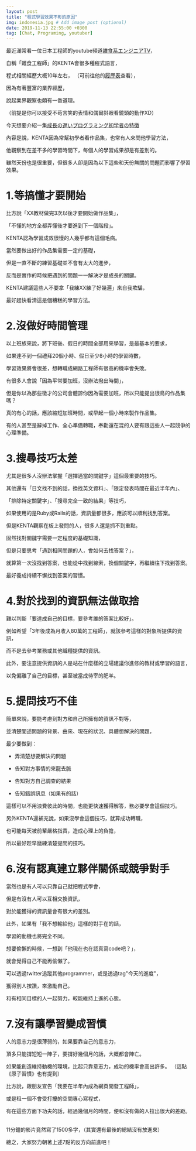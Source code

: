 ```yaml
---
layout: post
title: "程式學習效果不彰的原因"
img: indonesia.jpg # Add image post (optional)
date: 2019-11-13 22:55:00 +0300
tag: [Chat, Programing, youtuber]
---
```

最近滿常看一位日本工程師的youtube頻道[雑食系エンジニアTV](https://www.youtube.com/channel/UC_HLK-ksslL-Z_2wiIZDlMg)，

自稱「雜食工程師」的KENTA會很多種程式語言，

程式相關經歷大概10年左右，
（可前往他的[履歷表](https://github.com/kenta-polyglot/cv)查看），

因為有著豐富的業界經歷，

說起業界觀察也頗有一番道理。

（前提是你可以接受不苟言笑的表情和偶爾斜眼看鏡頭的動作XD）


今天想要介紹一集[成長の遅いプログラミング初学者の特徴](https://www.youtube.com/watch?v=UuAW9yIRHmU&list=PLbX4sZSRPk6xIuhYYRY5FksvSEgcIaAET&index=73)

內容是說，KENTA因為常幫初學者看作品集，也常有人來問他學習方法，

他觀察到在差不多的學習時間下，每個人的學習成果卻是有差別的。

雖然天份也是很重要，但很多人卻是因為以下這些和天份無關的問題而影響了學習效果。

# 1.等搞懂才要開始

比方說「XX教材做完3次以後才要開始做作品集」，

「不懂的地方全都弄懂後才要進到下一個階段」。

KENTA認為學習成效很慢的人幾乎都有這個毛病。

當然要做出好的作品集需要一定的基礎，

但是一直不斷的練習基礎並不會有太大的進步，

反而是實作的時候把遇到的問題一一解決才是成長的關鍵。

KENTA建議這些人不要拿「我練XX練了好幾遍」來自我欺騙，

最好趕快看清這是個糟糕的學習方法。

# 2.沒做好時間管理

以上班族來說，將下班後、假日的時間全部用來學習，是最基本的要求，

如果達不到一個禮拜20個小時、假日至少8小時的學習時數，

學習效果將會很差，想轉職成網路工程師有很高的機率會失敗。

有很多人會說「因為平常要加班，沒辦法撥出時間」，

但是你以為那些徵才的公司會體諒你因為需要加班，所以只能提出很鳥的作品集嗎？

真的有心的話，應該縮短加班時間，或早起一個小時來製作作品集。

有的人甚至是辭掉工作、全心準備轉職，奉勸還在混的人要有跟這些人一起競爭的心理準備。

# 3.搜尋技巧太差

尤其是很多人沒辦法掌握「選擇適當的關鍵字」這個最重要的技巧。

其他還有「日文找不到的話，換找英文資料」、「限定發表時間在最近半年內」、

「排除特定關鍵字」、「搜尋完全一致的結果」等技巧，

如果使用的是Ruby或Rails的話，資訊量都很多，應該可以順利找到答案。

但是KENTA觀察在板上發問的人，很多人還是抓不到重點。

固然找對關鍵字需要一定程度的基礎知識，

但是只要思考「遇到相同問題的人，會如何去找答案？」，

就算第一次沒找到答案，也能從中找到線索，換個關鍵字，再繼續往下找到答案。

最好養成持續不懈找到答案的習慣。

# 4.對於找到的資訊無法做取捨

難以判斷「要達成自己的目標，要參考誰的答案比較好」。

例如希望「3年後成為月收入80萬的工程師」，就該參考這樣的對象所提供的資訊，

而不是去參考業務或其他職種提供的資訊。

此外，要注意提供資訊的人是站在什麼樣的立場建議你進修的教材或學習的語言，

以免偏離了自己的目標，甚至被當成待宰的肥羊。

# 5.提問技巧不佳

簡單來說，要能考慮到對方和自己所擁有的資訊不對等，

並清楚闡述問題的背景、由來、現在的狀況、具體想解決的問題，

最少要做到：

- 弄清楚想要解決的問題

- 告知對方事情的來龍去脈

- 告知對方自己調查的結果

- 告知錯誤訊息（如果有的話）

這樣可以不用浪費彼此的時間，也能更快速獲得解答，務必要學會這個技巧。

另外KENTA還補充說，如果沒學會這個技巧，就算成功轉職，

也可能每天被前輩嚴格指責，造成心理上的負擔，

所以最好趁早磨練清楚提問的技巧。

# 6.沒有認真建立夥伴關係或競爭對手

當然也是有人可以只靠自己就把程式學會，

但是有沒有人可以互相交換資訊，

對於能獲得的資訊量會有很大的差別。

此外，如果有「我不想輸給他」這樣的對手在的話，

學習的動機也將完全不同。

想要偷懶的時候，一想到「他現在也在認真寫code吧？」，

就會覺得自己不能再偷懶了。

可以透過twitter追蹤其他programmer，或是透過tag"今天的進度"，

獲得別人按讚，來激勵自己。

和有相同目標的人一起努力，較能維持上進的心態。

# 7.沒有讓學習變成習慣

人的意志力是很薄弱的，如果要靠自己的意志力，

頂多只能撐短短一陣子，要撐好幾個月的話，大概都會陣亡。

如果能創造維持動機的環境，比起只靠意志力，成功的機率會高出許多。
（這點《原子習慣》也有提到）

比方說，跟朋友宣告「我要在半年內成為網頁開發工程師」，

或是租一個不會受打擾的空間專心寫程式，

有在這些方面下功夫的話，經過幾個月的時間，便和沒有做的人拉出很大的差距。

<br>
11分鐘的影片竟然寫了1500多字，（其實還有最後的總結沒有放進來）

總之，大家努力朝著上述7點的反方向前進吧！
